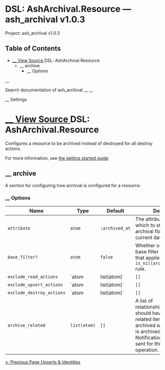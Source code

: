 # DSL: AshArchival.Resource — ash_archival v1.0.3

Project: ash_archival v1.0.3

## Table of Contents

- [ __ View Source ](external_link) DSL: AshArchival.Resource
  - __ archive
    - __ Options

__

Search documentation of ash_archival __ __

__ Settings

#  [ __ View Source ](external_link) DSL: AshArchival.Resource

Configures a resource to be archived instead of destroyed for all destroy actions.

For more information, see [the getting started guide](external_link)

##  __ archive

A section for configuring how archival is configured for a resource.

###  __ Options

Name| Type| Default| Docs  
---|---|---|---  
`attribute`| `atom`| `:archived_at`| The attribute in which to store the archival flag (the current datetime).  
`base_filter?`| `atom`| `false`| Whether or not a base filter exists that applies the `is_nil(archived_at)` rule.  
`exclude_read_actions`| `atom | list(atom)`| `[]`| A read action or actions that should show archived items. They will not get the automatic `is_nil(archived_at)` filter.  
`exclude_upsert_actions`| `atom | list(atom)`| `[]`| This option is deprecated as it no longer has any effect. Upserts are handled according to the upsert identity. See the upserts guide for more.  
`exclude_destroy_actions`| `atom | list(atom)`| `[]`| A destroy action or actions that should _not_ archive, but instead be left alone. This allows for having a destroy _or_ archive pattern.  
`archive_related`| `list(atom)`| `[]`| A list of relationships that should have all related items archived when this is archived. Notifications are not sent for this operation.  
  
[ ← Previous Page  Upserts & Identities  ](external_link)
